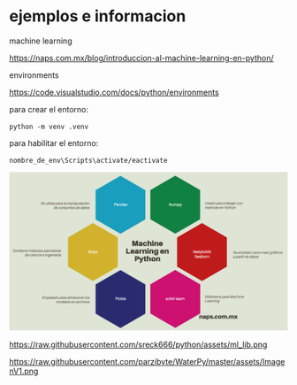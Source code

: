 # ejemplos e informacion

machine learning

https://naps.com.mx/blog/introduccion-al-machine-learning-en-python/

environments

https://code.visualstudio.com/docs/python/environments


para crear el entorno: 

    python -m venv .venv

para habilitar el entorno: 
    
    nombre_de_env\Scripts\activate/eactivate
    


![Pepo](assets/ml_lib.png)
    

https://raw.githubusercontent.com/sreck666/python/assets/ml_lib.png


https://raw.githubusercontent.com/parzibyte/WaterPy/master/assets/ImagenV1.png
